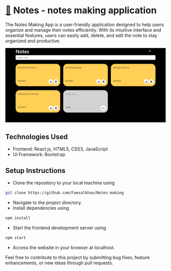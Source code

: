 # [🔗](https://notes-making-two.vercel.app/) Notes - notes making application

The Notes Making App is a user-friendly application designed to help users organize and manage their notes efficiently. With its intuitive interface and essential features, users can easily add, delete, and edit the note to stay organized and productive.

![Alt Text](src/images/Noteapp.png)

## Technologies Used

- Frontend: React.js, HTML5, CSS3, JavaScript
- UI Framework: Bootstrap

## Setup Instructions

- Clone the repository to your local machine using

```bash
git clone https://github.com/Faesalkhan/Notes-making
```

- Navigate to the project directory.
- Install dependencies using

```bash
npm install
```

- Start the frontend development server using

```bash
npm start
```

- Access the website in your browser at localhost.

Feel free to contribute to this project by submitting bug fixes, feature enhancements, or new ideas through pull requests.
